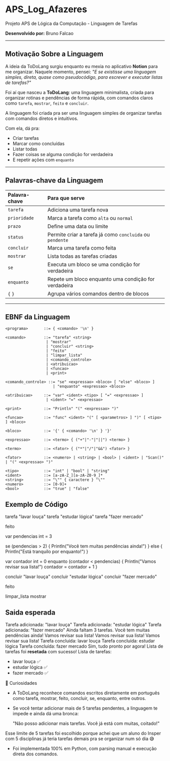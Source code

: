 # APS_Log_Afazeres
Projeto APS de Lógica da Computação - Linguagem de Tarefas

**Desenvolvido por:** Bruno Falcao

---

## Motivação Sobre a Linguagem 

A ideia da ToDoLang surgiu enquanto eu mexia no aplicativo **Notion** para me organizar. Naquele momento, pensei: *"E se existisse uma linguagem simples, direta, quase como pseudocódigo, para escrever e executar listas de tarefas?"*

Foi aí que nasceu a **ToDoLang**: uma linguagem minimalista, criada para organizar rotinas e pendências de forma rápida, com comandos claros como `tarefa`, `mostrar`, `feito` e `concluir`.


A linguagem foi criada pra ser uma linguagem simples de organizar tarefas com comandos diretos e intuitivos.

Com ela, dá pra:
- Criar tarefas
- Marcar como concluídas
- Listar todas
- Fazer coisas se alguma condição for verdadeira
- E repetir ações com `enquanto`
---

## Palavras-chave da Linguagem

| Palavra-chave | Para que serve |
|:---|:---|
| `tarefa` | Adiciona uma tarefa nova |
| `prioridade` | Marca a tarefa como `alta` ou `normal` |
| `prazo` | Define uma data ou limite |
| `status` | Permite criar a tarefa já como `concluida` ou `pendente` |
| `concluir` | Marca uma tarefa como feita |
| `mostrar` | Lista todas as tarefas criadas |
| `se` | Executa um bloco se uma condição for verdadeira |
| `enquanto` | Repete um bloco enquanto uma condição for verdadeira |
| `{` `}` | Agrupa vários comandos dentro de blocos |

---

## EBNF da Linguagem

```ebnf
<programa>       ::= { <comando> '\n' }

<comando>        ::= "tarefa" <string>
                  | "mostrar"
                  | "concluir" <string>
                  | "feito"
                  | "limpar_lista"
                  | <comando_controle>
                  | <atribuicao>
                  | <funcao>
                  | <print>

<comando_controle> ::= "se" <expressao> <bloco> [ "else" <bloco> ]
                     | "enquanto" <expressao> <bloco>

<atribuicao>     ::= "var" <ident> <tipo> [ "=" <expressao> ]
                  | <ident> "=" <expressao>

<print>          ::= "Println" "(" <expressao> ")"

<funcao>         ::= "func" <ident> "(" [ <parametros> ] ")" [ <tipo> ] <bloco>

<bloco>          ::= '{' { <comando> '\n' } '}'

<expressao>      ::= <termo> { ("+"|"-"|"||") <termo> }

<termo>          ::= <fator> { ("*"|"/"|"&&") <fator> }

<fator>          ::= <numero> | <string> | <bool> | <ident> | "Scan()" | "(" <expressao> ")"

<tipo>           ::= "int" | "bool" | "string"
<ident>          ::= [a-zA-Z_][a-zA-Z0-9_]*
<string>         ::= "\"" { caractere } "\""
<numero>         ::= [0-9]+
<bool>           ::= "true" | "false"
```

## Exemplo de Código

tarefa "lavar louça"
tarefa "estudar lógica"
tarefa "fazer mercado"

feito

var pendencias int = 3

se (pendencias > 2) {
  Println("Você tem muitas pendências ainda!")
} else {
  Println("Está tranquilo por enquanto!")
}

var contador int = 0
enquanto (contador < pendencias) {
  Println("Vamos revisar sua lista!")
  contador = contador + 1
}

concluir "lavar louça"
concluir "estudar lógica"
concluir "fazer mercado"

feito

limpar_lista
mostrar

## Saida esperada


Tarefa adicionada: "lavar louça"
Tarefa adicionada: "estudar lógica"
Tarefa adicionada: "fazer mercado"
Ainda faltam 3 tarefas.
Você tem muitas pendências ainda!
Vamos revisar sua lista!
Vamos revisar sua lista!
Vamos revisar sua lista!
Tarefa concluída: lavar louça
Tarefa concluída: estudar lógica
Tarefa concluída: fazer mercado
Sim, tudo pronto por agora!
Lista de tarefas foi **resetada** com sucesso!
Lista de tarefas:
- lavar louça ✅
- estudar lógica ✅
- fazer mercado ✅

🤔 Curiosidades
- A ToDoLang reconhece comandos escritos diretamente em português como tarefa, mostrar, feito, concluir, se, enquanto, entre outros.

- Se você tentar adicionar mais de 5 tarefas pendentes, a linguagem te impede e ainda dá uma bronca:

  "Não posso adicionar mais tarefas. Você já está com muitas, coitado!"

Esse limite de 5 tarefas foi escolhido porque achei que um aluno do Insper com 5 disciplinas já teria tarefas demais pra se organizar num só dia 😅

- Foi implementada 100% em Python, com parsing manual e execução direta dos comandos.



